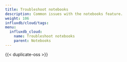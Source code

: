 ```yaml
---
title: Troubleshoot notebooks
description: Common issues with the notebooks feature.
weight: 106
influxdb/cloud/tags:
menu:
  influxdb_cloud:
    name: Troubleshoot notebooks
    parent: Notebooks
---
```


{{< duplicate-oss >}}
